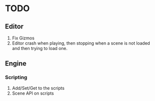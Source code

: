 # TODO

## Editor

1. Fix Gizmos
2. Editor crash when playing, then stopping when a scene is not loaded and then trying to load one.

## Engine

### Scripting

1. Add/Set/Get to the scripts
2. Scene API on scripts
